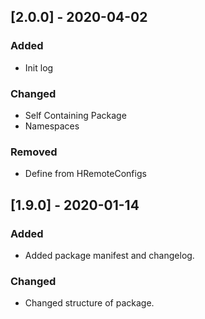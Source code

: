 ## [2.0.0] - 2020-04-02
### Added
- Init log

### Changed
- Self Containing Package
- Namespaces

### Removed
- Define from HRemoteConfigs

## [1.9.0] - 2020-01-14
### Added
- Added package manifest and changelog.

### Changed
- Changed structure of package.